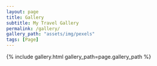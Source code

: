```yaml
---
layout: page
title: Gallery
subtitle: My Travel Gallery
permalink: /gallery/
gallery_path: "assets/img/pexels"
tags: [Page]
---
```


{% include gallery.html gallery_path=page.gallery_path %}
